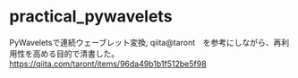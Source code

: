 # practical_pywavelets
PyWaveletsで連続ウェーブレット変換, qiita@taront　を参考にしながら、再利用性を高める目的で清書した。
https://qiita.com/taront/items/96da49b1b1f512be5f98
